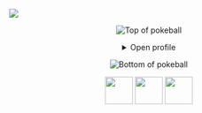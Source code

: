 [//]: # (https://gpvc.arturio.dev/aliwert) 
[//]: # (Unfortunately aliwert's repo, as seen above was archived and the link isn't working so I built my own "https://github.com/aliwert/github-profile-view-tracker")

![](https://komarev.com/ghpvc/?username=aliwert&style=for-the-badge&color=orange)

<div align="center">

![Top of pokeball](https://user-images.githubusercontent.com/44261381/209363264-ac854d3c-2cc2-44c4-928e-8a08d1013f46.png)

<details>
<summary>Open profile</summary>

[comment]: <> (View Counter)
<br>
<div>
  <div align=center>
      <img height="200" src="https://img.freepik.com/free-vector/hacker-operating-laptop-cartoon-icon-illustration-technology-icon-concept-isolated-flat-cartoon-style_138676-2387.jpg" alt="Avatar photo of Aliwert">
  </div>
  <div align=center>
      <a href="https://git.io/typing-svg"><img src="https://readme-typing-svg.demolab.com?font=VT323&size=35&duration=3500&pause=300&color=A89568&center=true&vCenter=true&width=500&lines=Hey%2C+I'm+Aliwert;Welcome+to+my+profile!;Description+of+myself%3A;Full+Stack+Developer;Professional Basketball Player;Professional Table Tennis Player;Piano Lover; Chess Lover" alt="Typing SVG" /></a>
  </div>
</div>

<details>
<summary>About me</summary>

[//]: # (You must have a lf before the markdown element when inside a block for it to work: https://stackoverflow.com/questions/29368902/how-can-i-wrap-my-markdown-in-an-html-div)

<div align="left">

```js
/**
 * Represents me.
 * @constructor
 * @param {string} city - Sivas, Turkey.
 * @param {string} languagues - English, Turkish.
 * @param {string} jobTitle - Full Stack Developer.
 * @param {string} specialization - Building full-fledged web applications.
 * @param {string} interests - AI, writing & problem-solving.
 * @param {string} hobbies - Basketball, reading, table tennis, swimming & playing music.
 * @param {string} approachable - Yes, to collaborate on exciting projects, don't hesitate to react out
 * @throws {Punch} To any and all bugs.
 * @returns {Object} Aliwert.
 */
```

</div>

</details>

<details>
<summary>Tools</summary>
<div>
  <p style="display: inline-block;" align="center">
    <kbd>
      <kbd>Programming Languages</kbd>
      <br>
      <br>
      <img width="30px" alt="js" title="js" src="https://skillicons.dev/icons?i=js" />
      <img width="30px" alt="ts" title="ts" src="https://skillicons.dev/icons?i=ts" /> 
      <img width="30px" alt="python" title="python" src="https://skillicons.dev/icons?i=py&theme=light" /> 
    </kbd>
    <kbd>
      <kbd>Back-end</kbd>
      <br>
      <br>
      <img width="30px" alt="nestjs" title="nestjs" src="https://skillicons.dev/icons?i=nestjs" />
      <img width="30px" alt="nodejs" title="nodejs" src="https://skillicons.dev/icons?i=nodejs" />
      <img width="30px" alt="expressjs" title="expressjs" src="https://skillicons.dev/icons?i=express" />
      <img width="30px" alt="django" title="django" src="https://skillicons.dev/icons?i=django" />
      <img width="30px" alt="firebase" title="firebase" src="https://skillicons.dev/icons?i=firebase" />
    </kbd>
     <kbd>
      <kbd>Mobile</kbd>
      <br>
      <br>
      <img width="30px" alt="react  title="react native" src="https://cdn.jsdelivr.net/gh/devicons/devicon/icons/react/react-original.svg" />
    </kbd>
    <kbd>
      <kbd>Front-end</kbd>
      <br>
      <br>
      <img width="30px" alt="react" title="react" src="https://skillicons.dev/icons?i=react" /> 
      <img width="30px" alt="jquery" title="jquery" src="https://skillicons.dev/icons?i=jquery" /> 
      <img width="30px" alt="sass" title="sass" src="https://skillicons.dev/icons?i=sass" /> 
      <img width="30px" alt="bootstrap" title="bootstrap" src="https://skillicons.dev/icons?i=bootstrap" />
      <img width="30px" alt="tailwind" title="tailwind" src="https://skillicons.dev/icons?i=tailwind" />
      <img width="30px" alt="redux" title="redux" src="https://skillicons.dev/icons?i=redux" />
      <img width="30px" alt="vite" title="vite" src="https://skillicons.dev/icons?i=vite" />
      <img width="30px" alt="nextjs" title="nextjs" src="https://skillicons.dev/icons?i=nextjs" />
    </kbd>
    <kbd>
      <kbd>Database</kbd>
      <br>
      <br>
      <img width="30px" alt="mysql" title="mysql" src="https://skillicons.dev/icons?i=mysql" />
      <img width="30px" alt="postgresql" title="postgresql" src="https://skillicons.dev/icons?i=postgres" />
      <img width="30px" alt="mongodb" title="mongodb" src="https://skillicons.dev/icons?i=mongodb" />
    </kbd>
    <br>
    <br>
    <kbd>
      <kbd>VCS & Devops</kbd>
      <br>
      <br>
      <img width="30px" alt="git" title="git" src="https://skillicons.dev/icons?i=git" />
    </kbd>
    <kbd>
      <kbd>CLI</kbd>
      <br>
      <br>
      <img width="30px" alt="bash" title="bash" src="https://skillicons.dev/icons?i=bash" />
      <img width="30px" alt="linux" title="linux" src="https://skillicons.dev/icons?i=linux" />
    </kbd>
    <kbd>
      <kbd>Tools</kbd>
      <br>
      <br>
      <img width="30px" alt="eclipse" title="eclipse" src="https://skillicons.dev/icons?i=eclipse" />
      <img width="30px" alt="vscode" title="vscode" src="https://skillicons.dev/icons?i=vscode" />
      <img width="30px" alt="postman" title="postman" src="https://skillicons.dev/icons?i=postman" />
      <img width="30px" alt="jupyter" title="jupyter" src="https://cdn.jsdelivr.net/gh/devicons/devicon/icons/jupyter/jupyter-original.svg" />
      <img width="30px" alt="photoshop" title="photoshop" src="https://cdn.jsdelivr.net/gh/devicons/devicon/icons/photoshop/photoshop-plain.svg" />
      </kbd>
  </p>
</div>
</details>

<details>
  <summary>Quote</summary>
  <br>
  A quote that resonates with me is...
  <blockquote>
    “I don't have dreams, I have goals. Now it's on the next one”
    <br><strong>Aaron Korsh interpreted by Gabriel Macth in the series "Suits"</strong>
  </blockquote>
</details>

<details>
  <summary>Free DOSE hit</summary>
  <br>
  <small><i>DOSE (dopamine, oxytocin, serotonin & endorphin), refresh page if dose was ineffective.</i></small>
  <br>
  <div align="center"><img src="https://readme-jokes.vercel.app/api?theme=monokai" alt="Jokes Card" /></div>
</details>

<details>
<summary>What can I do for you?</summary>
<table style="border: none">
  <tr>
  <td width="50%" valign="top">

[//]: # (Fighting against markdown and blocks isn't easy, indentation is catastrophic)

## Let's Work on Your Project Together!

If you have any questions about web development, writing mistake-free documentation, feel free to, I won't bite, I'll promise.

  </td>
  <td width="50%" valign="top">

## It's not perfect, isn't it?

**<img alt="Feedback" src="https://img.shields.io/badge/Ask%20me-anything-1abc9c.svg">**

<blockquote>“Hate has 4 letters but so does love. Enemies has 7 letters but so does friends. Lying has 5 letters but so does truth. Failure has 7 letters but so does success. Cry has 3 letters but so does joy and Negativity has 10 letters but so does positivity. We always have a choice, So choose the better side of it.”
</blockquote>

  </td>
  </tr>
</table>
</details>

</details>

![Bottom of pokeball](https://user-images.githubusercontent.com/44261381/209363271-905d2a5e-8a18-44c0-a450-45dddd4d5036.png)

<div align=center>
     <a href="https://www.linkedin.com/in/alimerterdogan/"><img width="50px" height="50px" src="https://skillicons.dev/icons?i=linkedin" /></a>
    <a href="https://stackoverflow.com/users/23258196/ali-mert-erdo%c4%9fan"><img width="50px" height="50px" src="https://skillicons.dev/icons?i=stackoverflow" /></a>
  <a href="https://dev.to/aliwert"><img width="50px" height="50px" src="https://skillicons.dev/icons?i=devto" /></a>
 </div>

